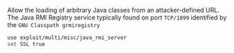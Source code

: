 Allow the loading of arbitrary Java classes from an attacker-defined URL.
The Java RMI Registry service typically found on port `TCP/1099` identified by the `GNU Classpath grmiregistry`

```sh
use exploit/multi/misc/java_rmi_server
set SSL true
```


